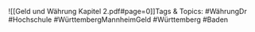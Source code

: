 
![[Geld und Währung Kapitel 2.pdf#page=0]]Tags & Topics:
   #WährungDr
   #Hochschule
   #WürttembergMannheimGeld
   #Württemberg
   #Baden